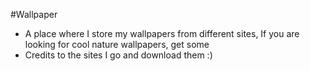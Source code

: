#Wallpaper

- A place where I store my wallpapers from different sites, If you are looking for cool nature wallpapers, get some
- Credits to the sites I go and download them :)
